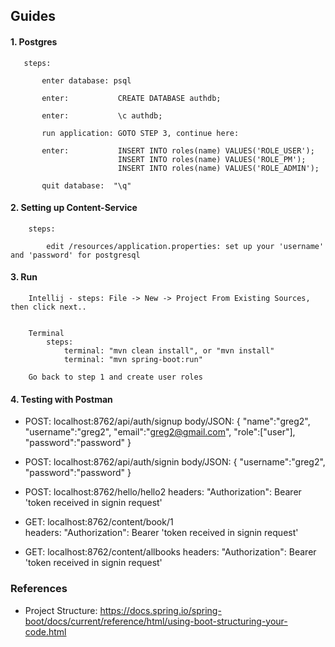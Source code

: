 ## Guides

#### 1. Postgres
       
       steps:
        
           enter database: psql
           
           enter:           CREATE DATABASE authdb;
           
           enter:           \c authdb;         
           
           run application: GOTO STEP 3, continue here:
           
           enter:           INSERT INTO roles(name) VALUES('ROLE_USER');
                            INSERT INTO roles(name) VALUES('ROLE_PM');
                            INSERT INTO roles(name) VALUES('ROLE_ADMIN');
                             
           quit database:  "\q"
               
#### 2. Setting up Content-Service

        steps:
            
            edit /resources/application.properties: set up your 'username' and 'password' for postgresql 
            

#### 3. Run

        Intellij - steps: File -> New -> Project From Existing Sources, then click next..
        
        
        Terminal
            steps:
                terminal: "mvn clean install", or "mvn install"
                terminal: "mvn spring-boot:run"
        
        Go back to step 1 and create user roles
        
        
#### 4. Testing with Postman
- POST: localhost:8762/api/auth/signup
                                       body/JSON: {
                                                     "name":"greg2",
                                                     "username":"greg2",
                                                     "email":"greg2@gmail.com",
                                                     "role":["user"],
                                                     "password":"password"
                                                   }

- POST: localhost:8762/api/auth/signin
                                       body/JSON: {
                                                  	"username":"greg2",
                                                  	"password":"password"
                                                  }

- POST: localhost:8762/hello/hello2
                                       headers: "Authorization": Bearer 'token received in signin request'


- GET: localhost:8762/content/book/1  
                                       headers: "Authorization": Bearer 'token received in signin request'


- GET: localhost:8762/content/allbooks
                                       headers: "Authorization": Bearer 'token received in signin request'


### References
    
- Project Structure: https://docs.spring.io/spring-boot/docs/current/reference/html/using-boot-structuring-your-code.html